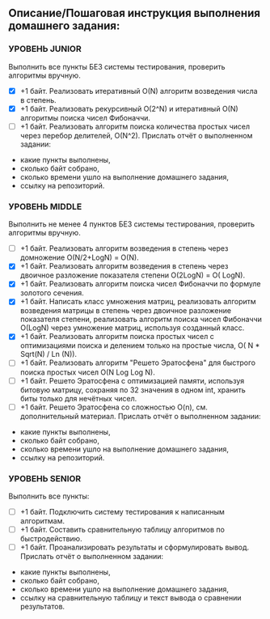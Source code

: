## Описание/Пошаговая инструкция выполнения домашнего задания:
### УРОВЕНЬ JUNIOR
Выполнить все пункты БЕЗ системы тестирования, проверить алгоритмы вручную.

- [X]  +1 байт. Реализовать итеративный O(N) алгоритм возведения числа в степень.
- [X]  +1 байт. Реализовать рекурсивный O(2^N) и итеративный O(N) алгоритмы поиска чисел Фибоначчи.
- [ ]  +1 байт. Реализовать алгоритм поиска количества простых чисел через перебор делителей, O(N^2).
  Прислать отчёт о выполненном задании:
  * какие пункты выполнены, 
  * сколько байт собрано, 
  * сколько времени ушло на выполнение домашнего задания, 
  * ссылку на репозиторий.
### УРОВЕНЬ MIDDLE
  Выполнить не менее 4 пунктов БЕЗ системы тестирования, проверить алгоритмы вручную.
- [ ]  +1 байт. Реализовать алгоритм возведения в степень через домножение O(N/2+LogN) = O(N).
- [X]  +1 байт. Реализовать алгоритм возведения в степень через двоичное разложение показателя степени O(2LogN) = O(
  LogN).
- [X]  +1 байт. Реализовать алгоритм поиска чисел Фибоначчи по формуле золотого сечения.
- [X]  +1 байт. Написать класс умножения матриц, реализовать алгоритм возведения матрицы в степень через двоичное
  разложение показателя степени, реализовать алгоритм поиска чисел Фибоначчи O(LogN) через умножение матриц, используя
  созданный класс.
- [X]  +1 байт. Реализовать алгоритм поиска простых чисел с оптимизациями поиска и делением только на простые числа, O(
  N * Sqrt(N) / Ln (N)).
- [ ]  +1 байт. Реализовать алгоритм "Решето Эратосфена" для быстрого поиска простых чисел O(N Log Log N).
- [ ]  +1 байт. Решето Эратосфена с оптимизацией памяти, используя битовую матрицу, сохраняя по 32 значения в одном int,
  хранить биты только для нечётных чисел.
- [ ]  +1 байт. Решето Эратосфена со сложностью O(n), см. дополнительный материал.
  Прислать отчёт о выполненном задании:
  * какие пункты выполнены, 
  * сколько байт собрано, 
  * сколько времени ушло на выполнение домашнего задания, 
  * ссылку на репозиторий.
### УРОВЕНЬ SENIOR
  Выполнить все пункты:
- [ ]  +1 байт. Подключить систему тестирования к написанным алгоритмам.
- [ ]  +1 байт. Составить сравнительную таблицу алгоритмов по быстродействию.
- [ ]  +1 байт. Проанализировать результаты и сформулировать вывод.
  Прислать отчёт о выполненном задании:
  * какие пункты выполнены, 
  * сколько байт собрано, 
  * сколько времени ушло на выполнение домашнего задания, 
  * ссылку на сравнительную таблицу и текст вывода о сравнении результатов.